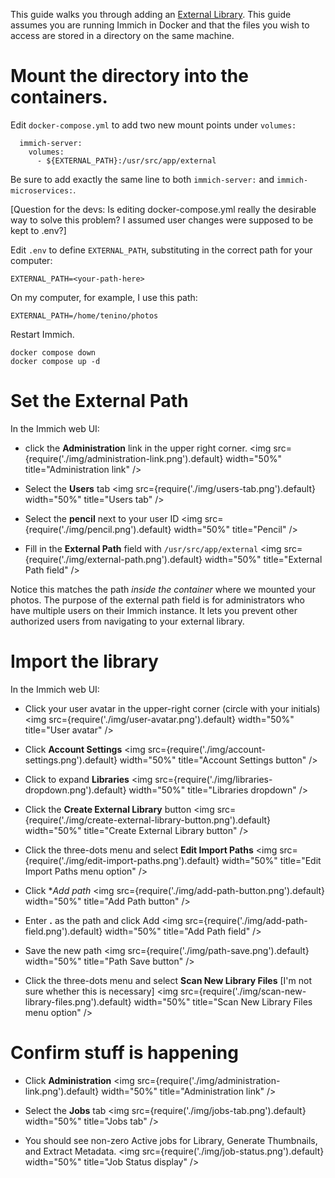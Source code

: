 This guide walks you through adding an [External Library](../features/libraries#external-libraries).
This guide assumes you are running Immich in Docker and that the files you wish to access are stored
in a directory on the same machine.

# Mount the directory into the containers.

Edit `docker-compose.yml` to add two new mount points under `volumes:`

```
  immich-server:
    volumes:
      - ${EXTERNAL_PATH}:/usr/src/app/external
```

Be sure to add exactly the same line to both `immich-server:` and `immich-microservices:`.

[Question for the devs: Is editing docker-compose.yml really the desirable way to solve this problem?
I assumed user changes were supposed to be kept to .env?]

Edit `.env` to define `EXTERNAL_PATH`, substituting in the correct path for your computer:

```
EXTERNAL_PATH=<your-path-here>
```

On my computer, for example, I use this path:

```
EXTERNAL_PATH=/home/tenino/photos
```

Restart Immich.

```
docker compose down
docker compose up -d
```

# Set the External Path

In the Immich web UI:

- click the **Administration** link in the upper right corner.
<img src={require('./img/administration-link.png').default} width="50%" title="Administration link" />

- Select the **Users** tab
<img src={require('./img/users-tab.png').default} width="50%" title="Users tab" />

- Select the **pencil** next to your user ID
<img src={require('./img/pencil.png').default} width="50%" title="Pencil" />

- Fill in the **External Path** field with `/usr/src/app/external`
<img src={require('./img/external-path.png').default} width="50%" title="External Path field" />

Notice this matches the path _inside the container_ where we mounted your photos.
The purpose of the external path field is for administrators who have multiple users
on their Immich instance. It lets you prevent other authorized users from
navigating to your external library.

# Import the library

In the Immich web UI:

- Click your user avatar in the upper-right corner (circle with your initials)
<img src={require('./img/user-avatar.png').default} width="50%" title="User avatar" />

- Click **Account Settings**
<img src={require('./img/account-settings.png').default} width="50%" title="Account Settings button" />

- Click to expand **Libraries**
<img src={require('./img/libraries-dropdown.png').default} width="50%" title="Libraries dropdown" />

- Click the **Create External Library** button
<img src={require('./img/create-external-library-button.png').default} width="50%" title="Create External Library button" />

- Click the three-dots menu and select **Edit Import Paths**
<img src={require('./img/edit-import-paths.png').default} width="50%" title="Edit Import Paths menu option" />

- Click \*_Add path_
<img src={require('./img/add-path-button.png').default} width="50%" title="Add Path button" />

- Enter **.** as the path and click Add
<img src={require('./img/add-path-field.png').default} width="50%" title="Add Path field" />

- Save the new path
<img src={require('./img/path-save.png').default} width="50%" title="Path Save button" />

- Click the three-dots menu and select **Scan New Library Files** [I'm not sure whether this is necessary]
<img src={require('./img/scan-new-library-files.png').default} width="50%" title="Scan New Library Files menu option" />

# Confirm stuff is happening

- Click **Administration**
<img src={require('./img/administration-link.png').default} width="50%" title="Administration link" />

- Select the **Jobs** tab
<img src={require('./img/jobs-tab.png').default} width="50%" title="Jobs tab" />

- You should see non-zero Active jobs for
  Library, Generate Thumbnails, and Extract Metadata.
<img src={require('./img/job-status.png').default} width="50%" title="Job Status display" />
